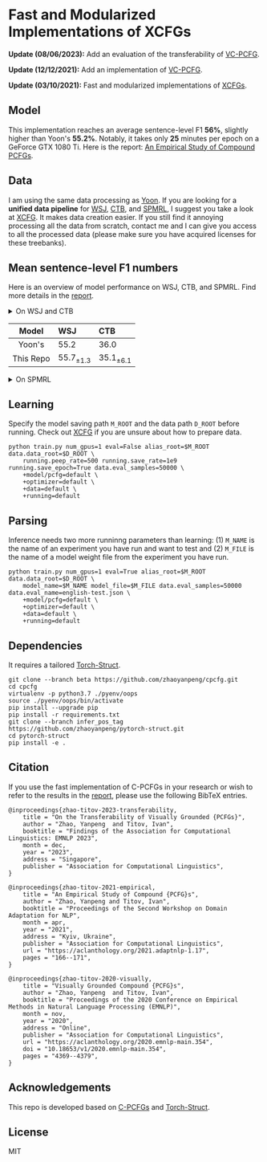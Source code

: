 # Fast and Modularized Implementations of XCFGs

**Update (08/06/2023):** Add an evaluation of the transferability of [VC-PCFG](https://arxiv.org/abs/2310.14107).

**Update (12/12/2021):** Add an implementation of [VC-PCFG](https://github.com/zhaoyanpeng/vpcfg).

**Update (03/10/2021):** Fast and modularized implementations of [XCFGs](https://github.com/zhaoyanpeng/xcfg).

## Model
This implementation reaches an average sentence-level F1 **56%**, slightly higher than Yoon's **55.2%**. 
Notably, it takes only **25** minutes per epoch on a GeForce GTX 1080 Ti. Here is the report: [An Empirical Study of Compound PCFGs](https://arxiv.org/abs/2103.02298).

## Data
I am using the same data processing as [Yoon](https://github.com/harvardnlp/compound-pcfg#data). If you are looking for a **unified data pipeline** for [WSJ](https://catalog.ldc.upenn.edu/LDC99T42), [CTB](https://catalog.ldc.upenn.edu/LDC2005T01), and [SPMRL](https://dokufarm.phil.hhu.de/spmrl2014/), I suggest you take a look at [XCFG](https://github.com/zhaoyanpeng/xcfg). It makes data creation easier. If you still find it annoying processing all the data from scratch, contact me and I can give you access to all the processed data (please make sure you have acquired licenses for these treebanks).

## Mean sentence-level F1 numbers
Here is an overview of model performance on WSJ, CTB, and SPMRL. Find more details in the [report](https://arxiv.org/abs/2103.02298).

<details><summary>On WSJ and CTB</summary></details>

| Model | WSJ | CTB |
|:-:|:-|:-|
| Yoon's | 55.2 | 36.0 |
| This Repo | 55.7<sub>±1.3<sub> | 35.1<sub>±6.1<sub> |

<details><summary>On SPMRL</summary><p>

| Model | Basque | German | French | Hebrew | Hungarian | Korean | Polish | Swedish |
|:-:|:-|:-|:-|:-|:-|:-|:-|:-|
| N-PCFG | **30.2**<sub>±0.9<sub> | **37.8**<sub>±1.7<sub> | **42.2**<sub>±1.4<sub> | **41.0**<sub>±0.6<sub> | 37.9<sub>±0.8<sub> | 25.7<sub>±2.8<sub> | 31.7<sub>±1.8<sub> | 14.5<sub>±12.7<sub> |
| C-PCFG | 27.9<sub>±2.0<sub> | 37.3<sub>±1.8<sub> | 40.5<sub>±0.8<sub> | 39.2<sub>±1.2<sub> | **38.3**<sub>±0.7<sub> | **27.7**<sub>±2.8<sub> | **32.4**<sub>±1.1<sub> | **23.7**<sub>±14.3<sub> |

</p></details>

## Learning 
Specify the model saving path `M_ROOT` and the data path `D_ROOT` before running. Check out [XCFG](https://github.com/zhaoyanpeng/xcfg) if you are unsure about how to prepare data.
```shell
python train.py num_gpus=1 eval=False alias_root=$M_ROOT data.data_root=$D_ROOT \
    running.peep_rate=500 running.save_rate=1e9 running.save_epoch=True data.eval_samples=50000 \
    +model/pcfg=default \
    +optimizer=default \
    +data=default \
    +running=default
```

## Parsing 
Inference needs two more runninng parameters than learning: (1) `M_NAME` is the name of an experiment you have run and want to test and (2) `M_FILE` is the name of a model weight file from the experiment you have run.
```shell
python train.py num_gpus=1 eval=True alias_root=$M_ROOT data.data_root=$D_ROOT \
    model_name=$M_NAME model_file=$M_FILE data.eval_samples=50000 data.eval_name=english-test.json \
    +model/pcfg=default \
    +optimizer=default \
    +data=default \
    +running=default
```

## Dependencies
It requires a tailored [Torch-Struct](https://github.com/zhaoyanpeng/pytorch-struct).
```shell
git clone --branch beta https://github.com/zhaoyanpeng/cpcfg.git
cd cpcfg
virtualenv -p python3.7 ./pyenv/oops
source ./pyenv/oops/bin/activate
pip install --upgrade pip
pip install -r requirements.txt
git clone --branch infer_pos_tag https://github.com/zhaoyanpeng/pytorch-struct.git
cd pytorch-struct
pip install -e .
```

## Citation
If you use the fast implementation of C-PCFGs in your research or wish to refer to the results in the [report](https://arxiv.org/abs/2103.02298), please use the following BibTeX entries.
```
@inproceedings{zhao-titov-2023-transferability,
    title = "On the Transferability of Visually Grounded {PCFGs}",
    author = "Zhao, Yanpeng  and Titov, Ivan",
    booktitle = "Findings of the Association for Computational Linguistics: EMNLP 2023",
    month = dec,
    year = "2023",
    address = "Singapore",
    publisher = "Association for Computational Linguistics",
}
```
```
@inproceedings{zhao-titov-2021-empirical,
    title = "An Empirical Study of Compound {PCFG}s",
    author = "Zhao, Yanpeng and Titov, Ivan",
    booktitle = "Proceedings of the Second Workshop on Domain Adaptation for NLP",
    month = apr,
    year = "2021",
    address = "Kyiv, Ukraine",
    publisher = "Association for Computational Linguistics",
    url = "https://aclanthology.org/2021.adaptnlp-1.17",
    pages = "166--171",
}
```
```
@inproceedings{zhao-titov-2020-visually,
    title = "Visually Grounded Compound {PCFG}s",
    author = "Zhao, Yanpeng  and Titov, Ivan",
    booktitle = "Proceedings of the 2020 Conference on Empirical Methods in Natural Language Processing (EMNLP)",
    month = nov,
    year = "2020",
    address = "Online",
    publisher = "Association for Computational Linguistics",
    url = "https://aclanthology.org/2020.emnlp-main.354",
    doi = "10.18653/v1/2020.emnlp-main.354",
    pages = "4369--4379",
}
```

## Acknowledgements
This repo is developed based on [C-PCFGs](https://github.com/harvardnlp/compound-pcfg) and [Torch-Struct](https://github.com/harvardnlp/pytorch-struct).

## License
MIT

